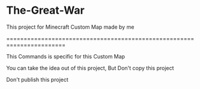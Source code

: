 # The-Great-War
This project for Minecraft Custom Map made by me

=======================================================================

This Commands is specific for this Custom Map

You can take the idea out of this project, But Don't copy this project

Don't publish this project
